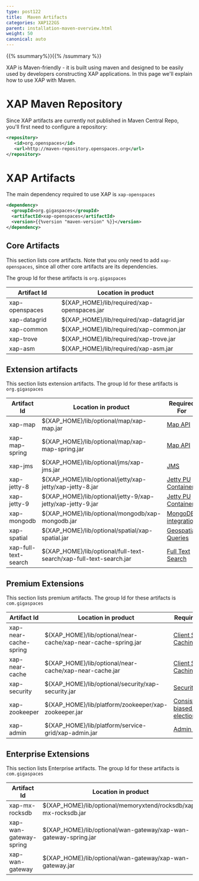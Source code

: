 ```yaml
---
type: post122
title:  Maven Artifacts
categories: XAP122GS
parent: installation-maven-overview.html
weight: 50
canonical: auto
---
```


{{% ssummary%}}{{% /ssummary %}}

XAP is Maven-friendly - it is built using maven and designed to be easily used by developers constructing XAP applications. In this page we'll explain how to use XAP with Maven.

# XAP Maven Repository

Since XAP artifacts are currently not published in Maven Central Repo, you'll first need to configure a repository:

```xml
<repository>
   <id>org.openspaces</id>
   <url>http://maven-repository.openspaces.org</url>
</repository>
```

# XAP Artifacts

The main dependency required to use XAP is `xap-openspaces`

```xml
<dependency>
  <groupId>org.gigaspaces</groupId>
  <artifactId>xap-openspaces</artifactId>
  <version>{{%version "maven-version" %}}</version>
</dependency>
```


## Core Artifacts

This section lists core artifacts. Note that you only need to add `xap-openspaces`, since all other core artifacts are its dependencies.

The group Id for these artifacts is `org.gigaspaces`

| Artifact Id	   | Location in product |
|------------------|---------------------|
| xap-openspaces   | ${XAP_HOME}/lib/required/xap-openspaces.jar	|
| xap-datagrid     | ${XAP_HOME}/lib/required/xap-datagrid.jar	|
| xap-common	   | ${XAP_HOME}/lib/required/xap-common.jar		|
| xap-trove	       | ${XAP_HOME}/lib/required/xap-trove.jar		|
| xap-asm		   | ${XAP_HOME}/lib/required/xap-asm.jar			|

## Extension artifacts

This section lists extension artifacts. The group Id for these artifacts is `org.gigaspaces`

| Artifact Id	   | Location in product | Required For |
|------------------|---------------------|---|
| xap-map 			    | ${XAP_HOME}/lib/optional/map/xap-map.jar | [Map API]({{%currentjavaurl%}}/map-api.html) |
| xap-map-spring		| ${XAP_HOME}/lib/optional/map/xap-map-spring.jar | [Map API]({{%currentjavaurl%}}/map-api.html) |
| xap-jms				| ${XAP_HOME}/lib/optional/jms/xap-jms.jar | [JMS]({{%currentjavaurl%}}/messaging-support.html) |
| xap-jetty-8			| ${XAP_HOME}/lib/optional/jetty/xap-jetty/xap-jetty-8.jar | [Jetty PU Container]({{%currentjavaurl%}}/web-jetty-processing-unit-container.html) |
| xap-jetty-9			| ${XAP_HOME}/lib/optional/jetty-9/xap-jetty/xap-jetty-9.jar | [Jetty PU Container]({{%currentjavaurl%}}/web-jetty-processing-unit-container.html) |
| xap-mongodb			| ${XAP_HOME}/lib/optional/mongodb/xap-mongodb.jar | [MongoDB integration]({{%currentjavaurl%}}/mongodb.html) |
| xap-spatial			| ${XAP_HOME}/lib/optional/spatial/xap-spatial.jar | [Geospatial Queries]({{%currentjavaurl%}}/query-geospatial.html) |
| xap-full-text-search| ${XAP_HOME}/lib/optional/full-text-search/xap-full-text-search.jar | [Full Text Search]({{%currentjavaurl%}}/query-full-text-search.html) |

## Premium Extensions

This section lists premium artifacts. The group Id for these artifacts is `com.gigaspaces`

| Artifact Id	   | Location in product | Required For |
|------------------|---------------------|---|
| xap-near-cache-spring | ${XAP_HOME}/lib/optional/near-cache/xap-near-cache-spring.jar | [Client Side Caching]({{%currentjavaurl%}}/client-side-caching.html) |
| xap-near-cache 		  | ${XAP_HOME}/lib/optional/near-cache/xap-near-cache.jar | [Client Side Caching]({{%currentjavaurl%}}/client-side-caching.html) |
| xap-security		  | ${XAP_HOME}/lib/optional/security/xap-security.jar | [Security]({{%currentsecurl%}}/) |
| xap-zookeeper		  | ${XAP_HOME}/lib/platform/zookeeper/xap-zookeeper.jar | [Consistency-biased leader election]({{%currentadmurl%}}/leader-election-consistency-biased.html) |
| xap-admin 			  | ${XAP_HOME}/lib/platform/service-grid/xap-admin.jar | [Admin API]({{%currentjavaurl%}}/administration-and-monitoring-overview.html)|

## Enterprise Extensions

This section lists Enterprise artifacts. The group Id for these artifacts is `com.gigaspaces`

| Artifact Id	   | Location in product | Required For |
|------------------|---------------------|---|
| xap-mx-rocksdb | ${XAP_HOME}/lib/optional/memoryxtend/rocksdb/xap-mx-rocksdb.jar | [MemoryXtend - SSD]({{%currentadmurl%}}/memoryxtend-overview.html)
| xap-wan-gateway-spring| ${XAP_HOME}/lib/optional/wan-gateway/xap-wan-gateway-spring.jar | [WAN Replication]({{%currentjavaurl%}}/multi-site-replication-overview.html) |
| xap-wan-gateway		  | ${XAP_HOME}/lib/optional/wan-gateway/xap-wan-gateway.jar | [WAN Replication]({{%currentjavaurl%}}/multi-site-replication-overview.html) |
